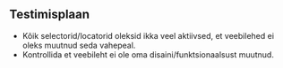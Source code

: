## Testimisplaan

* Kõik selectorid/locatorid oleksid ikka veel aktiivsed, et veebilehed ei oleks muutnud seda vahepeal.
* Kontrollida et veebileht ei ole oma disaini/funktsionaalsust muutnud.